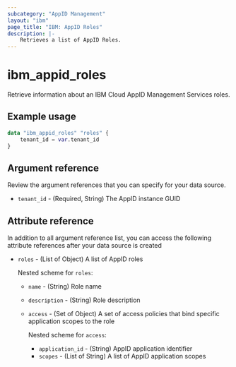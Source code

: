 ```yaml
---
subcategory: "AppID Management"
layout: "ibm"
page_title: "IBM: AppID Roles"
description: |-
    Retrieves a list of AppID Roles.
---
```


# ibm_appid_roles
Retrieve information about an IBM Cloud AppID Management Services roles.

## Example usage

```terraform
data "ibm_appid_roles" "roles" {
    tenant_id = var.tenant_id
}
```

## Argument reference
Review the argument references that you can specify for your data source.

- `tenant_id` - (Required, String) The AppID instance GUID

## Attribute reference
In addition to all argument reference list, you can access the following attribute references after your data source is created

- `roles` - (List of Object) A list of AppID roles
    
  Nested scheme for `roles`:

  - `name` - (String) Role name
  - `description` - (String) Role description
  - `access` - (Set of Object) A set of access policies that bind specific application scopes to the role

    Nested scheme for `access`:
      - `application_id` - (String) AppID application identifier
      - `scopes` - (List of String) A list of AppID application scopes
